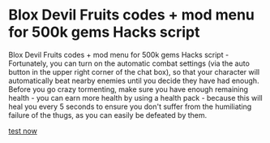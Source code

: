 # Blox Devil Fruits codes + mod menu for 500k gems Hacks script

Blox Devil Fruits codes + mod menu for 500k gems Hacks script - Fortunately, you can turn on the automatic combat settings (via the auto button in the upper right corner of the chat box), so that your character will automatically beat nearby enemies until you decide they have had enough. Before you go crazy tormenting, make sure you have enough remaining health - you can earn more health by using a health pack - because this will heal you every 5 seconds to ensure you don't suffer from the humiliating failure of the thugs, as you can easily be defeated by them.

[test now](https://peatix.com/user/20514138)
